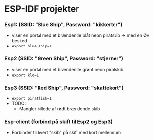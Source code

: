 # ESP-IDF projekter

### Esp1: (SSID: "Blue Ship", Password: "kikkerter")
- viser en portal med et brændende blåt neon piratskib -> med en Øv besked
- ```export blue_ship=1``` 

### Esp2 (SSID: "Green Ship", Password: "stjerner")
- viser en portal med et brændende grønt neon piratskib
- ```export klo=1```

### Esp3 (SSID: "Red Ship", Password: "skattekort")
- ```export piratfisk=1```
- TODO:
  - Mangler billede af rødt brændende skib


### Esp-client (forbind på skift til Esp2 og Esp3)
- Forbinder til hvert "skib" på skift med kort mellemrum
